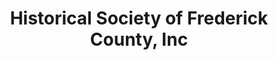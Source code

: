 ---
layout: repo
title: "Historical Society of Frederick County, Inc"
id: 1798
permalink: repos/1798/
---